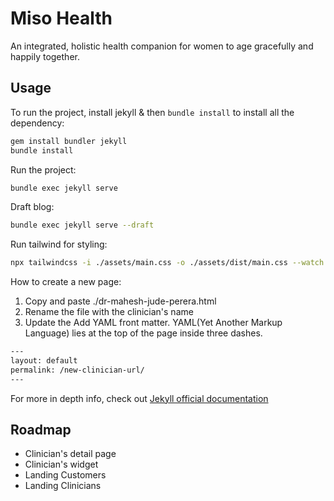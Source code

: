 # Miso Health

An integrated, holistic health companion for women to age gracefully and happily together.

## Usage

To run the project, install jekyll & then `bundle install` to install all the dependency:
```bash
gem install bundler jekyll
bundle install
```

Run the project:
```bash
bundle exec jekyll serve
```

Draft blog:
```bash
bundle exec jekyll serve --draft
```

Run tailwind for styling:
```bash
npx tailwindcss -i ./assets/main.css -o ./assets/dist/main.css --watch
```

How to create a new page:
1. Copy and paste ./dr-mahesh-jude-perera.html
2. Rename the file with the clinician's name
3. Update the Add YAML front matter. YAML(Yet Another Markup Language) lies at the top of the page inside three dashes.
```html
---
layout: default
permalink: /new-clinician-url/
---
```
For more in depth info, check out [Jekyll official documentation](https://jekyllrb.com/docs/pages/)

## Roadmap
- Clinician's detail page
- Clinician's widget
- Landing Customers
- Landing Clinicians